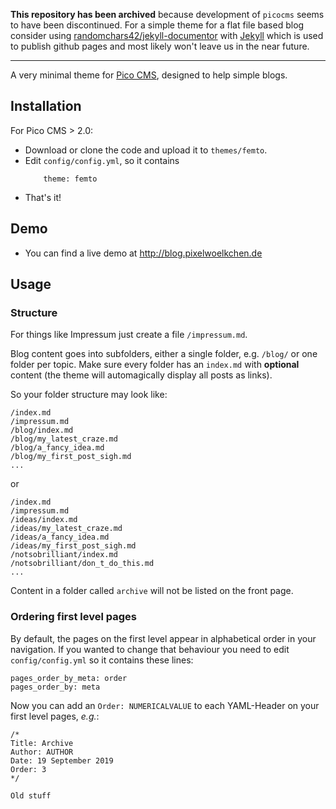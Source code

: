 **This repository has been archived** because development of `picocms` seems to have been discontinued. For a simple theme for a flat file based blog consider using [randomchars42/jekyll-documentor](https://github.com/randomchars42/jekyll-documentor) with [Jekyll](https://jekyllrb.com) which is used to publish github pages and most likely won't leave us in the near future.

---

A very minimal theme for [Pico CMS](https://www.picocms.org), designed to help
simple blogs.

## Installation

For Pico CMS > 2.0:

  * Download or clone the code and upload it to `themes/femto`.
  * Edit `config/config.yml`, so it contains
    ```
		theme: femto
    ```
  * That's it!

## Demo

  * You can find a live demo at <http://blog.pixelwoelkchen.de>

## Usage

### Structure

For things like Impressum just create a file `/impressum.md`.

Blog content goes into subfolders, either a single folder, e.g. `/blog/` or one
folder per topic. Make sure every folder has an `index.md` with **optional**
content (the theme will automagically display all posts as links).

So your folder structure may look like:

```
/index.md
/impressum.md
/blog/index.md
/blog/my_latest_craze.md
/blog/a_fancy_idea.md
/blog/my_first_post_sigh.md
...
```

or

```
/index.md
/impressum.md
/ideas/index.md
/ideas/my_latest_craze.md
/ideas/a_fancy_idea.md
/ideas/my_first_post_sigh.md
/notsobrilliant/index.md
/notsobrilliant/don_t_do_this.md
...
```

Content in a folder called `archive` will not be listed on the front page.

### Ordering first level pages

By default, the pages on the first level appear in alphabetical order in your navigation. If you wanted to change that behaviour you need to edit `config/config.yml` so it contains these lines:

```
pages_order_by_meta: order
pages_order_by: meta
```

Now you can add an `Order: NUMERICALVALUE` to each YAML-Header on your first level pages, *e.g.*:

```
/*
Title: Archive
Author: AUTHOR
Date: 19 September 2019
Order: 3
*/

Old stuff
```
